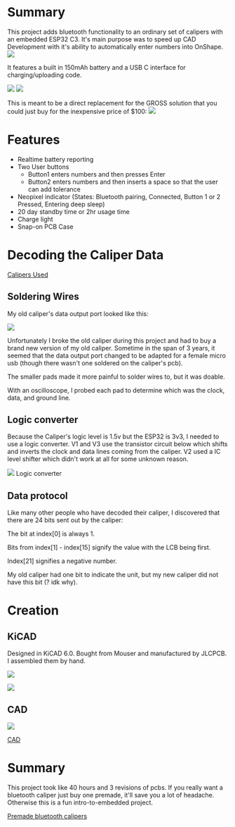 # Summary
This project adds bluetooth functionality to an ordinary set of calipers with an embedded ESP32 C3. It's main purpose was to speed up CAD Development with it's ability to automatically enter numbers into OnShape.
![](https://github.com/Mew463/esp32-caliper/blob/main/images/caliperdemo.gif)

It features a built in 150mAh battery and a USB C interface for charging/uploading code. 

![](https://github.com/Mew463/esp32-caliper/blob/main/images/niceimage1.jpg)
![](https://github.com/Mew463/esp32-caliper/blob/main/images/niceimage2.jpg)

This is meant to be a direct replacement for the GROSS solution that you could just buy for the inexpensive price of $100:
![](https://github.com/Mew463/esp32-caliper/blob/main/images/grossexistingsolution.png)


# Features
- Realtime battery reporting
- Two User buttons 
    - Button1 enters numbers and then presses Enter
    - Button2 enters numbers and then inserts a space so that the user can add tolerance
- Neopixel indicator (States: Bluetooth pairing, Connected, Button 1 or 2 Pressed, Entering deep sleep)
- 20 day standby time or 2hr usage time 
- Charge light
- Snap-on PCB Case

# Decoding the Caliper Data
[Calipers Used](https://www.amazon.com/Neiko-01407A-Electronic-Digital-Stainless/dp/B000GSLKIW/ref=sr_1_1_sspa?crid=24I6FXWO3H5A4&keywords=neiko+caliper&qid=1678232283&sprefix=neiko+calip%2Caps%2C243&sr=8-1-spons&psc=1&spLa=ZW5jcnlwdGVkUXVhbGlmaWVyPUExQ0FaOFdNMVQ3TTImZW5jcnlwdGVkSWQ9QTA2ODI2NTAyUTFQWVNNVFVCQkZNJmVuY3J5cHRlZEFkSWQ9QTAyNTI0MDAzRERQVjZMWVAxWTExJndpZGdldE5hbWU9c3BfYXRmJmFjdGlvbj1jbGlja1JlZGlyZWN0JmRvTm90TG9nQ2xpY2s9dHJ1ZQ==)

## Soldering Wires
My old caliper's data output port looked like this:
 
![](https://github.com/Mew463/esp32-caliper/blob/main/images/old%20caliper%20data%20port.png) 

Unfortunately I broke the old caliper during this project and had to buy a brand new version of my old caliper. Sometime in the span of 3 years, it seemed that the data output port changed to be adapted for a female micro usb (though there wasn't one soldered on the caliper's pcb).

The smaller pads made it more painful to solder wires to, but it was doable.

With an oscilloscope, I probed each pad to determine which was the clock, data, and ground line.

## Logic converter
Because the Caliper's logic level is 1.5v but the ESP32 is 3v3, I needed to use a logic converter. V1 and V3 use the transistor circuit below which shifts and inverts the clock and data lines coming from the caliper. V2 used a IC level shifter which didn't work at all for some unknown reason. 

![](https://github.com/Mew463/esp32-caliper/blob/main/images/logic%20converter.png) Logic converter

## Data protocol
Like many other people who have decoded their caliper, I discovered that there are 24 bits sent out by the caliper:

The bit at index[0] is always 1.

Bits from index[1] - index[15] signify the value with the LCB being first.

Index[21] signifies a negative number.

My old caliper had one bit to indicate the unit, but my new caliper did not have this bit (? idk why).

# Creation
## KiCAD
Designed in KiCAD 6.0. Bought from Mouser and manufactured by JLCPCB. I assembled them by hand.

![](https://github.com/Mew463/esp32-caliper/blob/main/images/esp32%20caliper.jpg)

![](https://github.com/Mew463/esp32-caliper/blob/main/images/blinkypcbs.gif)

## CAD
![](https://github.com/Mew463/esp32-caliper/blob/main/images/Onshape%20Rendering.png)

[CAD](https://cad.onshape.com/documents/368abd500c875635f19a3005/w/ab7db60efad03bd7d6054350/e/1cf117eaa5e9ddddb41ff0d8?renderMode=0&uiState=6407caa931dacb56d467d292)

# Summary 
This project took like 40 hours and 3 revisions of pcbs.
If you really want a bluetooth caliper just buy one premade, it'll save you a lot of headache. Otherwise this is a fun intro-to-embedded project.

[Premade bluetooth calipers](https://www.amazon.com/iGaging-Electronic-Absolute-Bluetooth-Connectivity/dp/B0716B8Q99/ref=sr_1_3?crid=NPXC9LKMF29V&keywords=bluetooth+caliper&qid=1678232538&s=hi&sprefix=bluetooth+calip%2Ctools%2C187&sr=1-3)